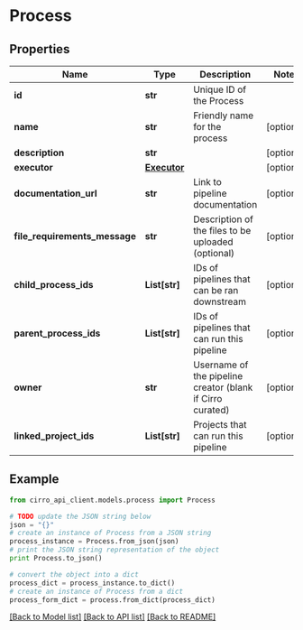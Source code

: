 # Process


## Properties

Name | Type | Description | Notes
------------ | ------------- | ------------- | -------------
**id** | **str** | Unique ID of the Process | 
**name** | **str** | Friendly name for the process | [optional] 
**description** | **str** |  | [optional] 
**executor** | [**Executor**](Executor.md) |  | [optional] 
**documentation_url** | **str** | Link to pipeline documentation | [optional] 
**file_requirements_message** | **str** | Description of the files to be uploaded (optional) | [optional] 
**child_process_ids** | **List[str]** | IDs of pipelines that can be ran downstream | [optional] 
**parent_process_ids** | **List[str]** | IDs of pipelines that can run this pipeline | [optional] 
**owner** | **str** | Username of the pipeline creator (blank if Cirro curated) | [optional] 
**linked_project_ids** | **List[str]** | Projects that can run this pipeline | [optional] 

## Example

```python
from cirro_api_client.models.process import Process

# TODO update the JSON string below
json = "{}"
# create an instance of Process from a JSON string
process_instance = Process.from_json(json)
# print the JSON string representation of the object
print Process.to_json()

# convert the object into a dict
process_dict = process_instance.to_dict()
# create an instance of Process from a dict
process_form_dict = process.from_dict(process_dict)
```
[[Back to Model list]](../README.md#documentation-for-models) [[Back to API list]](../README.md#documentation-for-api-endpoints) [[Back to README]](../README.md)


